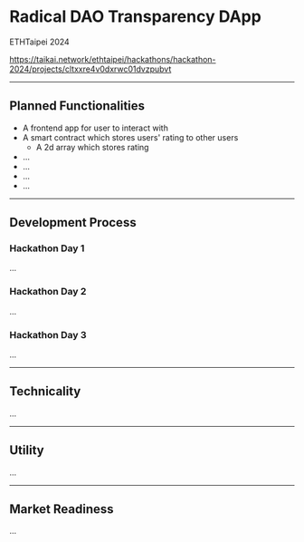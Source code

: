 # Radical DAO Transparency DApp

ETHTaipei 2024

https://taikai.network/ethtaipei/hackathons/hackathon-2024/projects/cltxxre4v0dxrwc01dvzpubvt

---

## Planned Functionalities

- A frontend app for user to interact with
- A smart contract which stores users' rating to other users
  - A 2d array which stores rating
- ...
- ...
- ...
- ...

---

## Development Process

### Hackathon Day 1

...

### Hackathon Day 2

...

### Hackathon Day 3

...

---

## Technicality

...

---

## Utility

...

---

## Market Readiness

...
